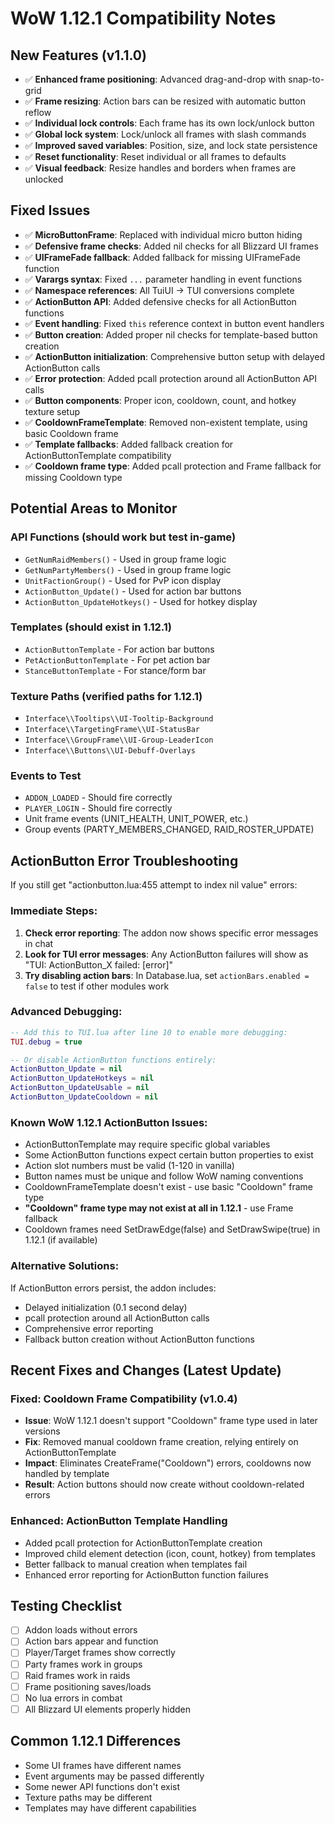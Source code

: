 # WoW 1.12.1 Compatibility Notes

## New Features (v1.1.0)
- ✅ **Enhanced frame positioning**: Advanced drag-and-drop with snap-to-grid
- ✅ **Frame resizing**: Action bars can be resized with automatic button reflow
- ✅ **Individual lock controls**: Each frame has its own lock/unlock button
- ✅ **Global lock system**: Lock/unlock all frames with slash commands
- ✅ **Improved saved variables**: Position, size, and lock state persistence
- ✅ **Reset functionality**: Reset individual or all frames to defaults
- ✅ **Visual feedback**: Resize handles and borders when frames are unlocked

## Fixed Issues
- ✅ **MicroButtonFrame**: Replaced with individual micro button hiding
- ✅ **Defensive frame checks**: Added nil checks for all Blizzard UI frames
- ✅ **UIFrameFade fallback**: Added fallback for missing UIFrameFade function
- ✅ **Varargs syntax**: Fixed `...` parameter handling in event functions
- ✅ **Namespace references**: All TuiUI → TUI conversions complete
- ✅ **ActionButton API**: Added defensive checks for all ActionButton functions
- ✅ **Event handling**: Fixed `this` reference context in button event handlers
- ✅ **Button creation**: Added proper nil checks for template-based button creation
- ✅ **ActionButton initialization**: Comprehensive button setup with delayed ActionButton calls
- ✅ **Error protection**: Added pcall protection around all ActionButton API calls
- ✅ **Button components**: Proper icon, cooldown, count, and hotkey texture setup
- ✅ **CooldownFrameTemplate**: Removed non-existent template, using basic Cooldown frame
- ✅ **Template fallbacks**: Added fallback creation for ActionButtonTemplate compatibility
- ✅ **Cooldown frame type**: Added pcall protection and Frame fallback for missing Cooldown type

## Potential Areas to Monitor

### API Functions (should work but test in-game)
- `GetNumRaidMembers()` - Used in group frame logic
- `GetNumPartyMembers()` - Used in group frame logic  
- `UnitFactionGroup()` - Used for PvP icon display
- `ActionButton_Update()` - Used for action bar buttons
- `ActionButton_UpdateHotkeys()` - Used for hotkey display

### Templates (should exist in 1.12.1)
- `ActionButtonTemplate` - For action bar buttons
- `PetActionButtonTemplate` - For pet action bar
- `StanceButtonTemplate` - For stance/form bar

### Texture Paths (verified paths for 1.12.1)
- `Interface\\Tooltips\\UI-Tooltip-Background`
- `Interface\\TargetingFrame\\UI-StatusBar`
- `Interface\\GroupFrame\\UI-Group-LeaderIcon`
- `Interface\\Buttons\\UI-Debuff-Overlays`

### Events to Test
- `ADDON_LOADED` - Should fire correctly
- `PLAYER_LOGIN` - Should fire correctly
- Unit frame events (UNIT_HEALTH, UNIT_POWER, etc.)
- Group events (PARTY_MEMBERS_CHANGED, RAID_ROSTER_UPDATE)

## ActionButton Error Troubleshooting

If you still get "actionbutton.lua:455 attempt to index nil value" errors:

### Immediate Steps:
1. **Check error reporting**: The addon now shows specific error messages in chat
2. **Look for TUI error messages**: Any ActionButton failures will show as "TUI: ActionButton_X failed: [error]"
3. **Try disabling action bars**: In Database.lua, set `actionBars.enabled = false` to test if other modules work

### Advanced Debugging:
```lua
-- Add this to TUI.lua after line 10 to enable more debugging:
TUI.debug = true

-- Or disable ActionButton functions entirely:
ActionButton_Update = nil
ActionButton_UpdateHotkeys = nil
ActionButton_UpdateUsable = nil
ActionButton_UpdateCooldown = nil
```

### Known WoW 1.12.1 ActionButton Issues:
- ActionButtonTemplate may require specific global variables
- Some ActionButton functions expect certain button properties to exist
- Action slot numbers must be valid (1-120 in vanilla)
- Button names must be unique and follow WoW naming conventions
- CooldownFrameTemplate doesn't exist - use basic "Cooldown" frame type
- **"Cooldown" frame type may not exist at all in 1.12.1** - use Frame fallback
- Cooldown frames need SetDrawEdge(false) and SetDrawSwipe(true) in 1.12.1 (if available)

### Alternative Solutions:
If ActionButton errors persist, the addon includes:
- Delayed initialization (0.1 second delay)
- pcall protection around all ActionButton calls
- Comprehensive error reporting
- Fallback button creation without ActionButton functions

## Recent Fixes and Changes (Latest Update)

### Fixed: Cooldown Frame Compatibility (v1.0.4)
- **Issue**: WoW 1.12.1 doesn't support "Cooldown" frame type used in later versions
- **Fix**: Removed manual cooldown frame creation, relying entirely on ActionButtonTemplate
- **Impact**: Eliminates CreateFrame("Cooldown") errors, cooldowns now handled by template
- **Result**: Action buttons should now create without cooldown-related errors

### Enhanced: ActionButton Template Handling
- Added pcall protection for ActionButtonTemplate creation
- Improved child element detection (icon, count, hotkey) from templates
- Better fallback to manual creation when templates fail
- Enhanced error reporting for ActionButton function failures

## Testing Checklist
- [ ] Addon loads without errors
- [ ] Action bars appear and function
- [ ] Player/Target frames show correctly
- [ ] Party frames work in groups
- [ ] Raid frames work in raids
- [ ] Frame positioning saves/loads
- [ ] No lua errors in combat
- [ ] All Blizzard UI elements properly hidden

## Common 1.12.1 Differences
- Some UI frames have different names
- Event arguments may be passed differently
- Some newer API functions don't exist
- Texture paths may be different
- Templates may have different capabilities
